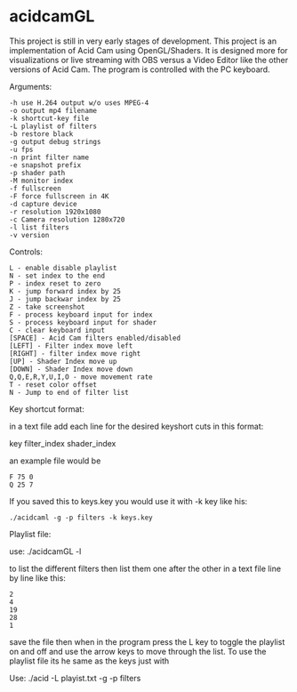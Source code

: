 # acidcamGL

This project is still in very early stages of development.
This project is an implementation of Acid Cam using OpenGL/Shaders.
It is designed more for visualizations or live streaming with OBS versus a Video Editor like the other versions of Acid Cam.
The program is controlled with the PC keyboard.

Arguments:

	-h use H.264 output w/o uses MPEG-4
	-o output mp4 filename
	-k shortcut-key file
	-L playlist of filters
	-b restore black
	-g output debug strings
	-u fps
	-n print filter name
	-e snapshot prefix
	-p shader path
	-M monitor index
	-f fullscreen
	-F force fullscreen in 4K
	-d capture device
	-r resolution 1920x1080
	-c Camera resolution 1280x720
	-l list filters
	-v version

Controls:

	L - enable disable playlist
	N - set index to the end
	P - index reset to zero
	K - jump forward index by 25
	J - jump backwar index by 25
	Z - take screenshot
	F - process keyboard input for index
	S - process keyboard input for shader
	C - clear keyboard input
	[SPACE] - Acid Cam filters enabled/disabled
	[LEFT] - Filter index move left
	[RIGHT] - filter index move right
	[UP] - Shader Index move up
	[DOWN] - Shader Index move down
	Q,Q,E,R,Y,U,I,O - move movement rate
	T - reset color offset
	N - Jump to end of filter list

Key shortcut format:

in a text file add each line for the desired keyshort cuts in this format:

key filter_index shader_index

an example file would be

	F 75 0
	Q 25 7

If you saved this to keys.key you would use it with -k key like his:

	./acidcaml -g -p filters -k keys.key

Playlist file:

use:
	./acidcamGL -l

to list the different filters
then list them one after the other in a text file line by line like this:

	2
	4
	19
	28
	1

save the file then when in the program press the L key to toggle the playlist on and off and use the arrow keys to move through the list.
To use the playlist file its he same as the keys just with

Use:
	./acid -L playist.txt -g -p filters
